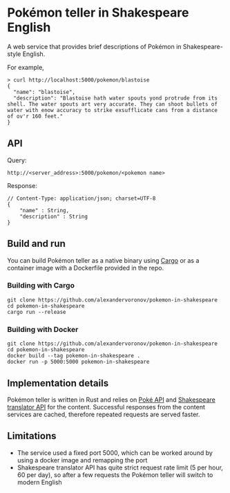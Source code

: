# Pokémon teller in Shakespeare English

A web service that provides brief descriptions of Pokémon in Shakespeare-style English.

For example,

```
> curl http://localhost:5000/pokemon/blastoise
{
  "name": "blastoise",
  "description": "Blastoise hath water spouts yond protrude from its shell. The water spouts art very accurate. They can shoot bullets of water with enow accuracy to strike exsufflicate cans from a distance of ov'r 160 feet."
}
```

## API

Query:

```
http://<server_address>:5000/pokemon/<pokemon name>
```

Response:

```
// Content-Type: application/json; charset=UTF-8
{
    "name" : String,
    "description" : String
}
```

## Build and run

You can build Pokémon teller as a native binary using [Cargo](https://doc.rust-lang.org/cargo/) or
as a container image with a Dockerfile provided in the repo.

### Building with Cargo

```
git clone https://github.com/alexandervoronov/pokemon-in-shakespeare
cd pokemon-in-shakespeare
cargo run --release
```

### Building with Docker

```
git clone https://github.com/alexandervoronov/pokemon-in-shakespeare
cd pokemon-in-shakespeare
docker build --tag pokemon-in-shakespeare .
docker run -p 5000:5000 pokemon-in-shakespeare
```

## Implementation details

Pokémon teller is written in Rust and relies on [Poké API](https://pokeapi.co/) and
[Shakespeare translator API](https://funtranslations.com/api/shakespeare) for the content.
Successful responses from the content services are cached, therefore repeated requests are served
faster.

## Limitations

- The service used a fixed port 5000, which can be worked around by using a docker image and
  remapping the port
- Shakespeare translator API has quite strict request rate limit (5 per hour, 60 per day), so
  after a few requests the Pokémon teller will switch to modern English
